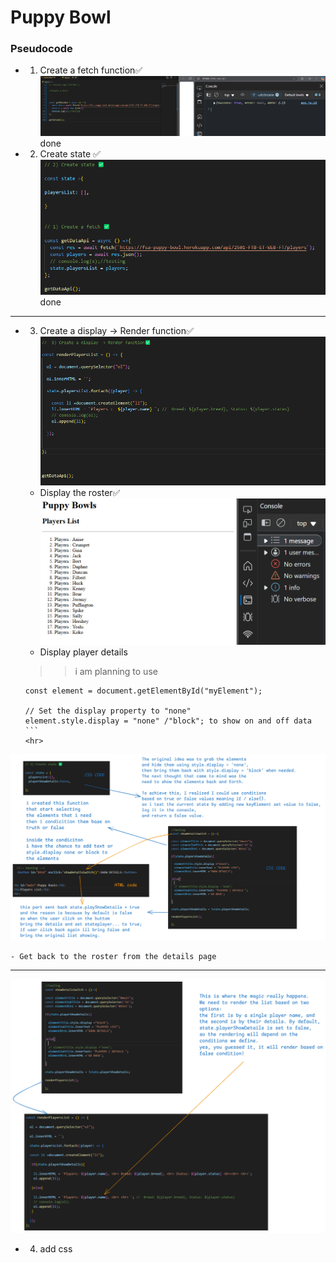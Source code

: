 # Puppy Bowl 

### Pseudocode 

- 1) Create a fetch function✅
    ![alt text](image.png) done  

- 2) Create state ✅
![alt text](image-1.png) done 


---------------------------------------------------------------
- 3) Create a display -> Render function✅
![alt text](image-2.png)
    -  Display the roster✅
![alt text](image-3.png)
    - Display player details 
    >>i am planning to use 
    
    ```// Get the element you want to hide
    const element = document.getElementById("myElement"); 

    // Set the display property to "none"
    element.style.display = "none" /"block"; to show on and off data ```
    <hr>
![alt text](image-4.png)

    - Get back to the roster from the details page
   

----------------------------------------------------------------
![alt text](image-6.png)
- 4) add css

